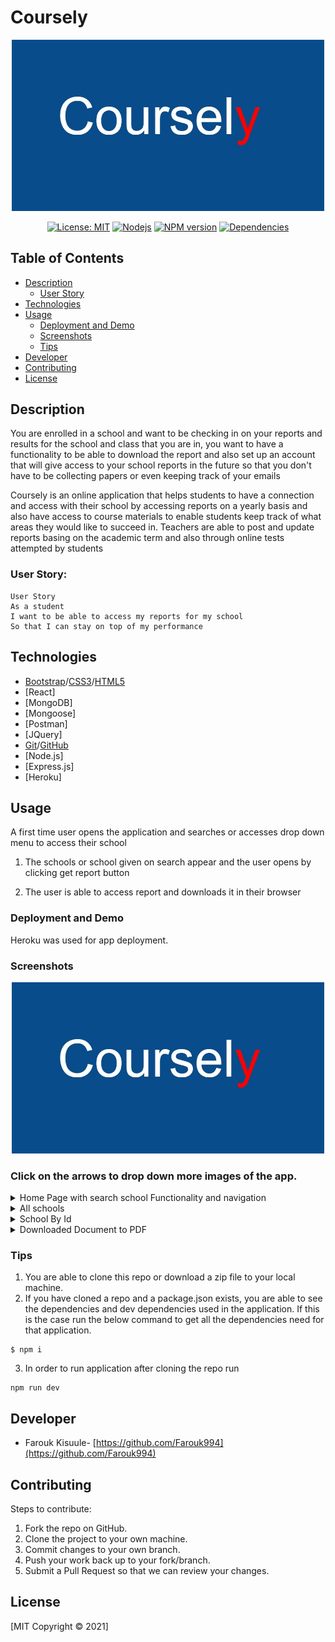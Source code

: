 # Coursely

<p align="center"> 
<img src="./client/public/images/course.png" alt= "coursely logo" width= "500px">
</p>

<p align="center">
 <a href=""><img alt="License: MIT" src="https://img.shields.io/badge/License-MIT-yellow.svg" target="_blank" /></a>
 <a href=""><img alt="Nodejs" src="https://aleen42.github.io/badges/src/node.svg" target="_blank" /></a>
 <a href=""><img alt="NPM version" src="https://img.shields.io/badge/npm-v6.14.10-blue" target="_blank" /></a>
 <a href=""><img alt="Dependencies" src="https://img.shields.io/badge/dependencies%20-up%20to%20date-orange" target="_blank" /></a>
</p>

## Table of Contents

-  [Description](#description)
   -  [User Story](#user-story)
-  [Technologies](#technologies)
-  [Usage](#usage)
   -  [Deployment and Demo](#deployment-and-demo)
   -  [Screenshots](#screenshots)
   -  [Tips](#tips)
-  [Developer](#Developer)
-  [Contributing](#contributing)
-  [License](#license)

## Description

You are enrolled in a school and want to be checking in on your reports and results for the school and class that you are in, you want to have a functionality to be able to download the report and also set up an account that will give access to your school reports in the future so that you don't have to be collecting papers or even keeping track of your emails 

Coursely is an online application that helps students to have a connection and access with their school by accessing reports on a yearly basis and also have access to course materials to enable students keep track of what areas they would like to succeed in. Teachers are able to post and update reports basing on the academic term and also through online tests attempted by students

### User Story:

```
User Story
As a student
I want to be able to access my reports for my school
So that I can stay on top of my performance
```

## Technologies

-  [Bootstrap](https://getbootstrap.com/)/[CSS3](https://www.w3schools.com/css/default.asp)/[HTML5](https://www.w3schools.com/html/)
-  [React]
-  [MongoDB]
-  [Mongoose]
-  [Postman]
-  [JQuery]
-  [Git](https://git-scm.com/)/[GitHub](https://github.com/features)
-  [Node.js]
-  [Express.js]
-  [Heroku]

## Usage

A first time user opens the application and searches or accesses drop down menu to access their school

1. The schools or school given on search appear and the user opens by clicking get report button

2. The user is able to access report and downloads it in their browser

### Deployment and Demo

Heroku was used for app deployment.

<!-- Click [here](https://project2nashfaroukroy.herokuapp.com/) to deploy. -->

### Screenshots

<p align= "center">
<img src="./client/public/images/course.png" alt= "app homepage" width= "500px">
</p>

### Click on the arrows to drop down more images of the app.

<details>
  <summary>Home Page with search school Functionality and navigation</summary>
  <img src="./client/public/images/home.png" alt= "new profile page">
  <!-- <img src="./client/public/images/home.png" alt= "profile page with wallets"> -->
</details>
<details>
  <summary>All schools</summary>
  <img src="./client/public/images/school.png" alt= "schools">
</details>
<details>
  <summary>School By Id</summary>
  <img src="./client/public/images/school1.png" alt= "schoolbyid">
</details>
<details>
  <summary>Downloaded Document to PDF </summary>
  <img src="./client/public/images/downdoc.png" alt= "downloaddoc">
</details>

### Tips

1. You are able to clone this repo or download a zip file to your local machine.
2. If you have cloned a repo and a package.json exists, you are able to see the dependencies and dev dependencies used in the application. If this is the case run the below command to get all the dependencies need for that application.

```
$ npm i
```

3. In order to run application after cloning the repo run 

```
npm run dev
```
## Developer

-  Farouk Kisuule- [https://github.com/Farouk994](https://github.com/Farouk994)

## Contributing

Steps to contribute:

1. Fork the repo on GitHub.
2. Clone the project to your own machine.
3. Commit changes to your own branch.
4. Push your work back up to your fork/branch.
5. Submit a Pull Request so that we can review your changes.

## License

[MIT Copyright © 2021]
